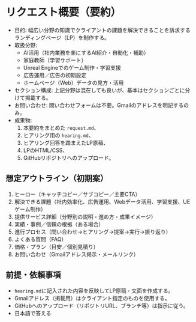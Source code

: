 # リクエスト概要（要約）

- 目的: 幅広い分野の知識でクライアントの課題を解決できることを訴求するランディングページ（LP）を制作する。
- 取扱分野: 
  - AI活用（社内業務を楽にするAI紹介・自動化・補助）
  - 家庭教師（学習サポート）
  - Unreal Engineでのゲーム制作・学習支援
  - 広告運用／広告の初期設定
  - ホームページ（Web）データの見方・活用
- セクション構成: 上記分野は混在しても良いが、基本はセクションごとに分けて掲載する。
- お問い合わせ: 問い合わせフォームは不要。Gmailのアドレスを明記するのみ。
- 成果物: 
  1) 本要約をまとめた `request.md`、
  2) ヒアリング用の `hearing.md`、
  3) ヒアリング回答を踏まえたLP原稿、
  4) LPのHTML/CSS、
  5) GitHubリポジトリへのアップロード。

## 想定アウトライン（初期案）

1. ヒーロー（キャッチコピー／サブコピー／主要CTA）
2. 解決できる課題（社内効率化、広告運用、Webデータ活用、学習支援、UEゲーム制作）
3. 提供サービス詳細（分野別の説明・進め方・成果イメージ）
4. 実績・事例／信頼の根拠（ある場合）
5. 進行プロセス（問い合わせ→ヒアリング→提案→実行→振り返り）
6. よくある質問（FAQ）
7. 価格・プラン（目安／個別見積り）
8. お問い合わせ（Gmailアドレス掲示・メールリンク）

## 前提・依頼事項

- `hearing.md`に記入された内容を反映してLP原稿・文面を作成する。
- Gmailアドレス（掲載用）はクライアント指定のものを使用する。
- GitHubへのアップロード（リポジトリURL、ブランチ等）は指示に従う。
- 日本語で答える

